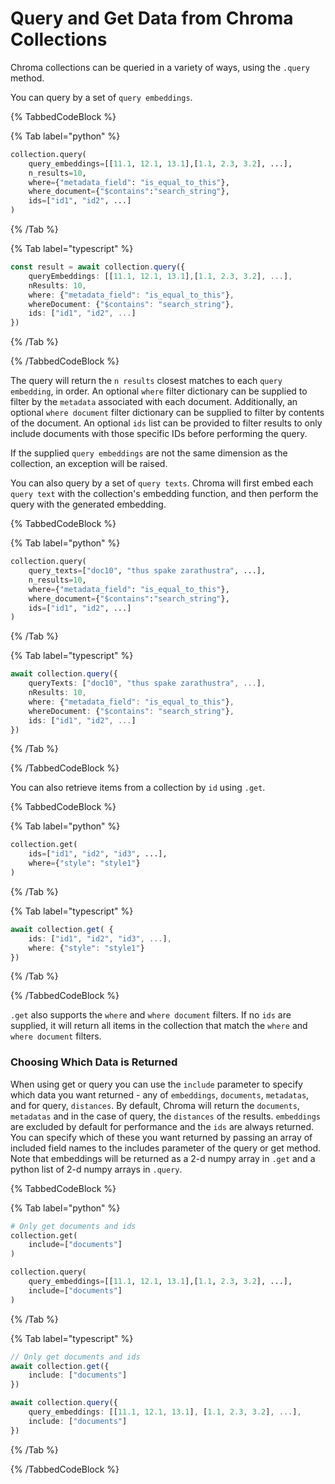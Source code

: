 # Query and Get Data from Chroma Collections

Chroma collections can be queried in a variety of ways, using the `.query` method.

You can query by a set of `query embeddings`.

{% TabbedCodeBlock %}

{% Tab label="python" %}
```python
collection.query(
    query_embeddings=[[11.1, 12.1, 13.1],[1.1, 2.3, 3.2], ...],
    n_results=10,
    where={"metadata_field": "is_equal_to_this"},
    where_document={"$contains":"search_string"},
    ids=["id1", "id2", ...]
)
```
{% /Tab %}

{% Tab label="typescript" %}
```typescript
const result = await collection.query({
    queryEmbeddings: [[11.1, 12.1, 13.1],[1.1, 2.3, 3.2], ...],
    nResults: 10,
    where: {"metadata_field": "is_equal_to_this"},
    whereDocument: {"$contains": "search_string"},
    ids: ["id1", "id2", ...]
})
```
{% /Tab %}

{% /TabbedCodeBlock %}

The query will return the `n results` closest matches to each `query embedding`, in order.
An optional `where` filter dictionary can be supplied to filter by the `metadata` associated with each document.
Additionally, an optional `where document` filter dictionary can be supplied to filter by contents of the document.
An optional `ids` list can be provided to filter results to only include documents with those specific IDs before performing the query.

If the supplied `query embeddings` are not the same dimension as the collection, an exception will be raised.

You can also query by a set of `query texts`. Chroma will first embed each `query text` with the collection's embedding function, and then perform the query with the generated embedding.

{% TabbedCodeBlock %}

{% Tab label="python" %}
```python
collection.query(
    query_texts=["doc10", "thus spake zarathustra", ...],
    n_results=10,
    where={"metadata_field": "is_equal_to_this"},
    where_document={"$contains":"search_string"},
    ids=["id1", "id2", ...]
)
```
{% /Tab %}

{% Tab label="typescript" %}
```typescript
await collection.query({
    queryTexts: ["doc10", "thus spake zarathustra", ...],
    nResults: 10,
    where: {"metadata_field": "is_equal_to_this"},
    whereDocument: {"$contains": "search_string"},
    ids: ["id1", "id2", ...]
})
```
{% /Tab %}

{% /TabbedCodeBlock %}

You can also retrieve items from a collection by `id` using `.get`.

{% TabbedCodeBlock %}

{% Tab label="python" %}
```python
collection.get(
	ids=["id1", "id2", "id3", ...],
	where={"style": "style1"}
)
```
{% /Tab %}

{% Tab label="typescript" %}
```typescript
await collection.get( {
    ids: ["id1", "id2", "id3", ...],
    where: {"style": "style1"}
})
```
{% /Tab %}

{% /TabbedCodeBlock %}

`.get` also supports the `where` and `where document` filters. If no `ids` are supplied, it will return all items in the collection that match the `where` and `where document` filters.

### Choosing Which Data is Returned

When using get or query you can use the `include` parameter to specify which data you want returned - any of `embeddings`, `documents`, `metadatas`, and for query, `distances`. By default, Chroma will return the `documents`, `metadatas` and in the case of query, the `distances` of the results. `embeddings` are excluded by default for performance and the `ids` are always returned. You can specify which of these you want returned by passing an array of included field names to the includes parameter of the query or get method. Note that embeddings will be returned as a 2-d numpy array in `.get` and a python list of 2-d numpy arrays in `.query`.

{% TabbedCodeBlock %}

{% Tab label="python" %}
```python
# Only get documents and ids
collection.get(
    include=["documents"]
)

collection.query(
    query_embeddings=[[11.1, 12.1, 13.1],[1.1, 2.3, 3.2], ...],
    include=["documents"]
)
```
{% /Tab %}

{% Tab label="typescript" %}
```typescript
// Only get documents and ids
await collection.get({
    include: ["documents"]
})

await collection.query({
    query_embeddings: [[11.1, 12.1, 13.1], [1.1, 2.3, 3.2], ...],
    include: ["documents"]
})
```
{% /Tab %}

{% /TabbedCodeBlock %}
